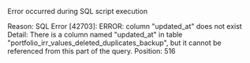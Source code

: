 Error occurred during SQL script execution

Reason:
SQL Error [42703]: ERROR: column "updated_at" does not exist
  Detail: There is a column named "updated_at" in table "portfolio_irr_values_deleted_duplicates_backup", but it cannot be referenced from this part of the query.
  Position: 516